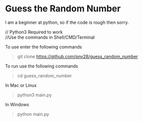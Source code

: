 # Guess the Random Number
 
I am a beginner at python, so if the code is rough then sorry.

// Python3 Required to work  
//Use the commands in Shell/CMD/Terminal

To use enter the following commands
>git clone https://github.com/pnv28/guess_random_number

To run use the following commands
>cd guess_random_number

In Mac or Linux
>python3 main.py

In Windows
>python main.py
